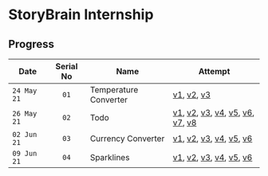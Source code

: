 # StoryBrain Internship

## Progress

|     Date      |  Serial No    | Name                         | Attempt                                                                                        |
| ------------- |      :-:      | ---------------------------- | ---------------------------------------------------------------------------------------------- |
| ``24 May 21`` |     ``01``    | Temperature Converter        | [v1][1-v1], [v2][1-v2], [v3][1-v3]                                                             |
| ``26 May 21`` |     ``02``    | Todo                         | [v1][2-v1], [v2][2-v2], [v3][2-v3], [v4][2-v4], [v5][2-v5], [v6][2-v6], [v7][2-v7], [v8][2-v8] |
| ``02 Jun 21`` |     ``03``    | Currency Converter           | [v1][3-v1], [v2][3-v2], [v3][3-v3], [v4][3-v4], [v5][3-v5], [v6][3-v6]                         |
| ``09 Jun 21`` |     ``04``    | Sparklines                   | [v1][4-v1], [v2][4-v2], [v3][4-v3], [v4][4-v4], [v5][4-v5], [v6][4-v6]                         |

[1-v1]: https://fc-converter.surge.sh/
[1-v2]: https://fc-converter-v2.surge.sh/
[1-v3]: https://fc-converter-v3.surge.sh/
[2-v1]: https://todo-v1.surge.sh/
[2-v2]: https://todo-v2.surge.sh/
[2-v3]: https://todo-v3.surge.sh/
[2-v4]: https://todo-v4.surge.sh/
[2-v5]: https://todo-v5.surge.sh/
[2-v6]: https://todo-v6.surge.sh/
[2-v7]: https://todo-v7.surge.sh/
[2-v8]: https://todo-v8.surge.sh/
[3-v1]: https://currency-converter-v1.surge.sh/
[3-v2]: https://currency-converter-v2.surge.sh/
[3-v3]: https://currency-converter-v3.surge.sh/
[3-v4]: https://currency-converter-v4.surge.sh/
[3-v5]: https://currency-converter-v5.surge.sh/
[3-v6]: https://currency-converter-v6.surge.sh/
[4-v1]: https://sparklines-v1.surge.sh/
[4-v2]: https://sparklines-v2.surge.sh/
[4-v3]: https://sparklines-v3.surge.sh/
[4-v4]: https://sparklines-v4.surge.sh/
[4-v5]: https://sparklines-v5.surge.sh/
[4-v6]: https://sparklines-v6.surge.sh/